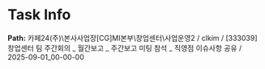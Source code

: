 # Task Info

**Path:** 카페24(주)\본사사업장\[CG]MI본부\창업센터\사업운영2 / clkim / [333039] 창업센터 팀 주간회의 _ 월간보고 _ 주간보고 미팅 참석 _ 직영점 이슈사항 공유 / 2025-09-01_00-00-00

